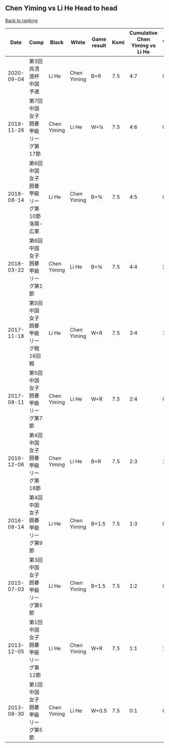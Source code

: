 ## Chen Yiming vs Li He Head to head

[Back to ranking](../../index.md)




| **Date** | **Comp** | **Black** | **White** | **Game result** | **Komi** | **Cumulative Chen Yiming vs Li He** | **Chen Yiming streak** | **Li He streak** | 
| --- | --- | --- | --- | --- | --- | --- | --- | --- |
| 2020-09-04 | 第3回呉清源杯中国予選 | Li He | Chen Yiming | B+R | 7.5 | 4:7 | 0 | 3 | 
| 2019-11-26 | 第7回中国女子囲碁甲級リーグ第17節 | Chen Yiming | Li He | W+¼ | 7.5 | 4:6 | 0 | 2 | 
| 2018-08-14 | 第6回中国女子囲碁甲級リーグ第10節洛陽-広東 | Li He | Chen Yiming | B+¾ | 7.5 | 4:5 | 0 | 1 | 
| 2018-03-22 | 第6回中国女子囲碁甲級リーグ第1節 | Chen Yiming | Li He | B+¾ | 7.5 | 4:4 | 2 | 0 | 
| 2017-11-18 | 第5回中国女子囲碁甲級リーグ戦16回戦 | Li He | Chen Yiming | W+R | 7.5 | 3:4 | 1 | 0 | 
| 2017-08-11 | 第5回中国女子囲碁甲級リーグ第7節 | Chen Yiming | Li He | W+R | 7.5 | 2:4 | 0 | 1 | 
| 2016-12-06 | 第4回中国女子囲碁甲級リーグ第18節 | Chen Yiming | Li He | B+R | 7.5 | 2:3 | 1 | 0 | 
| 2016-08-14 | 第4回中国女子囲碁甲級リーグ第9節 | Li He | Chen Yiming | B+1.5 | 7.5 | 1:3 | 0 | 2 | 
| 2015-07-03 | 第3回中国女子囲碁甲級リーグ第5節 | Li He | Chen Yiming | B+1.5 | 7.5 | 1:2 | 0 | 1 | 
| 2013-12-05 | 第1回中国女子囲碁甲級リーグ第12節 | Li He | Chen Yiming | W+R | 7.5 | 1:1 | 1 | 0 | 
| 2013-08-30 | 第1回中国女子囲碁甲級リーグ第5節 | Chen Yiming | Li He | W+0.5 | 7.5 | 0:1 | 0 | 1 |




